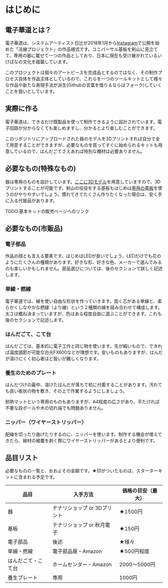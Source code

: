 # はじめに

## 電子華道とは？

電子華道は、システムアーティスト日辻が2018年1月から[Instagram](https://instagram.com/kassen_project/)で公開を始めた「活線プロジェクト」の作品様式です。ユニバーサル基板を剣山に見立てて、専用の器に載せて一つの作品としており、日本に現在も受け継がれているいけばなの文化を踏襲しています。

このプロジェクトは個々のアートピースを完成品とするのではなく、その制作プロセス自体を作品主体としているので、これらを一つのツールキットとして様々な作品や新たな表現手法が派生(Githubの言葉を借りるならばフォーク)していくことを狙いとしています。

## 実際に作る

電子華道は、できるだけ既製品を使って制作できるように設計されています。電子回路が分からなくても楽しめますし、分かるとより楽しむことができます。

このリポジトリにアップロードされた器のモデルを3Dプリントすれば自分で全て用意することができますが、必要なものを買ってすぐに始められるキットも用意しているので、はんだごてさえあれば特別な機材は必要ありません。

## 必要なもの(特殊なもの)

器は専用のものを設計しています。[ここに3Dモデル](../resources/vase)を用意していますので、3Dプリントすることが可能です。剣山の役目をする基板もはじめは[専用の基板](../resources/pcb)を使うのがやりやすいでしょう。慣れてきてたくさん作りたくなった場合は、安く手に入る代替品があります。

TODO:基本キットの販売ページへのリンク

## 必要なもの(市販品)

### 電子部品

作品の顔とも言える要素です。はじめはLEDが良いでしょう、LEDだけでも花のようにたくさんの種類があります。好きな形、好きな色、メーカーで選んでみるのも楽しいかもしれません。部品選びについては、後のセクションで詳しく記述します。

### 単線・撚線

電子華道では、線を使い自由な形状を作っていきます。固く芯がある単線と、柔らかくしなやかな撚線（より線）という２種類の線を組み合わせて構成します。太さは概ね決まっていますが、色はある程度自由に選ぶことができます。これも後のセクションで記述します。

### はんだごて、こて台

はんだごては、基本的に電子工作と同じ物を使います。先が細いもので、できれば温度調節が可能な白光FX600などが理想です。安いものもありますが、はんだが溶けにくく初心者ほど扱いが難しくなります。

### 養生のためのプレート

はんだづけの最中、溶けたはんだが落ちて机に付着することがあります。汚れても良い板状の物を敷き、その上で作業するようにしましょう。

耐熱マットという専用のものもありますが、A4程度の広さがあり、平たければ不要な段ボールや木の切れ端でも問題ありません。

### ニッパー（ワイヤーストリッパー）

配線を切ったり曲げたりするのに、ニッパーを使います。制作する機会が増えてきたら、線材の被覆を剥く際にワイヤーストリッパーがあるとより便利です。

## 品目リスト

必要なものの一覧と、おおよその金額です。★印がついたものは、スターターキットに含まれる予定です。

| 品目        | 入手方法              | 価格の目安（最大）  |
| --------- | ----------------- | ---------- |
| 器         | テナリショップ or 3Dプリント | ★1500円      |
| 基板        | テナリショップ or 秋月電子   | ★150円       |
| 電子部品      | 後述          | ★様々         |
| 単線・撚線     | 電子部品屋・Amazon                | ★500円程度 |
| はんだごて・こて台 | ホームセンター・Amazon        | 2000～5000円 |
| 養生プレート    |専用                | 1000円      |
